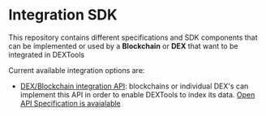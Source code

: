 # Integration SDK

This repository contains different specifications and SDK components that can be implemented or used by a **Blockchain** or **DEX** that want to be integrated in DEXTools 


Current available integration options are:

- [DEX/Blockchain integration API](http-adapter): blockchains or individual DEX's can implement this API in order to enable DEXTools to index its data. [Open API Specification is avaialable](http-adapter/http-adapter-specification.yml)
